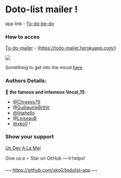 # Doto-list mailer !

app link - [To-do-be-do](https://todo-mailer.herokuapp.com/)

### How to acces

[To-do-mailer](https://todo-mailer.herokuapp.com/) - (https://todo-mailer.herokuapp.com/)

![](https://media.giphy.com/media/CzbiCJTYOzHTW/giphy.gif)

Something to get into the mood [here](https://www.youtube.com/watch?v=fKKNPLowteY)

### Authors Details:

👤 **the famous and infamous Vocal_15**

- [@Chreees79](https://github.com/Chreees79)
- [@GuillaumeBrthlt](https://github.com/GuillaumeBrthlt)
- [@linahello](https://github.com/linahello)
- [@LoiseauB](https://github.com/LoiseauB)
- [@xko0](https://github.com/xko0) !

### Show your support

[Un Dev A La Mer](http://www.devalamer.fr/)

Give us a ⭐ Star on GitHub — it helps!

~~ https://github.com/xko0/todolist-app ~~